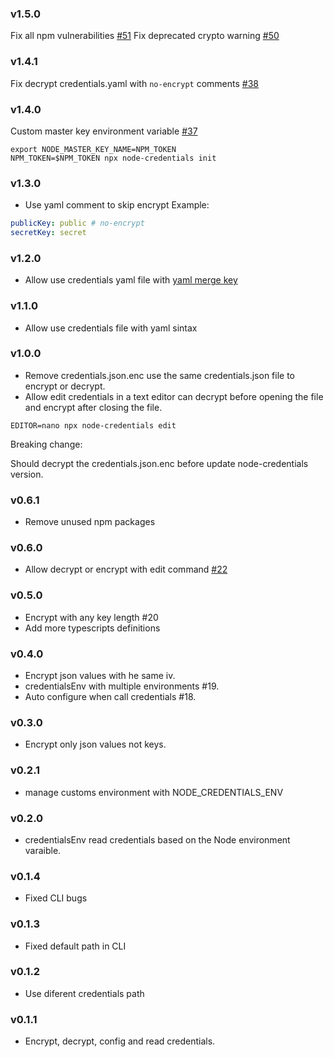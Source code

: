 ### v1.5.0

Fix all npm vulnerabilities [#51](https://github.com/MiguelSavignano/node-credentials/pull/51)
Fix deprecated crypto warning [#50](https://github.com/MiguelSavignano/node-credentials/pull/50)

### v1.4.1

Fix decrypt credentials.yaml with `no-encrypt` comments [#38](https://github.com/MiguelSavignano/node-credentials/pull/38)

### v1.4.0

Custom master key environment variable [#37](https://github.com/MiguelSavignano/node-credentials/pull/37)

```
export NODE_MASTER_KEY_NAME=NPM_TOKEN
NPM_TOKEN=$NPM_TOKEN npx node-credentials init
```

### v1.3.0

- Use yaml comment to skip encrypt
  Example:

```yaml
publicKey: public # no-encrypt
secretKey: secret
```

### v1.2.0

- Allow use credentials yaml file with [yaml merge key](https://yaml.org/type/merge.html)

### v1.1.0

- Allow use credentials file with yaml sintax

### v1.0.0

- Remove credentials.json.enc use the same credentials.json file to encrypt or decrypt.
- Allow edit credentials in a text editor can decrypt before opening the file and encrypt after closing the file.

```
EDITOR=nano npx node-credentials edit
```

Breaking change:

Should decrypt the credentials.json.enc before update node-credentials version.

### v0.6.1

- Remove unused npm packages

### v0.6.0

- Allow decrypt or encrypt with edit command [#22](https://github.com/MiguelSavignano/node-credentials/pull/22)

### v0.5.0

- Encrypt with any key length #20
- Add more typescripts definitions

### v0.4.0

- Encrypt json values with he same iv.
- credentialsEnv with multiple environments #19.
- Auto configure when call credentials #18.

### v0.3.0

- Encrypt only json values not keys.

### v0.2.1

- manage customs environment with NODE_CREDENTIALS_ENV

### v0.2.0

- credentialsEnv read credentials based on the Node environment varaible.

### v0.1.4

- Fixed CLI bugs

### v0.1.3

- Fixed default path in CLI

### v0.1.2

- Use diferent credentials path

### v0.1.1

- Encrypt, decrypt, config and read credentials.

